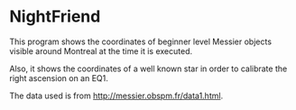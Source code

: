 # NightFriend

This program shows the coordinates of beginner level Messier objects visible around Montreal at the time it is executed.

Also, it shows the coordinates of a well known star in order to calibrate the right ascension on an EQ1.

The data used is from http://messier.obspm.fr/data1.html.
